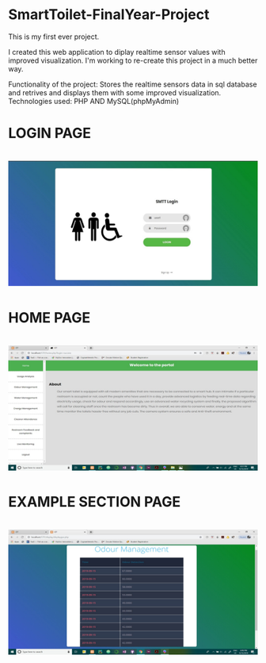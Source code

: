 # SmartToilet-FinalYear-Project
This is my first ever project.

I created this web application to diplay realtime sensor values with improved visualization.
I'm working to re-create this project in a much better way.

Functionality of the project:
Stores the realtime sensors data in sql database and retrives and displays them with some improved visualization.
Technologies used:
PHP AND MySQL(phpMyAdmin)
<h1>LOGIN PAGE<h1>
<img src="./screenshots/SMTT.jpg">
<h1>HOME PAGE<h1>
<img src="./screenshots/SMTT-1.jpg">
<h1>EXAMPLE SECTION PAGE<h1>
<img src="./screenshots/SMTT-2.jpg">
